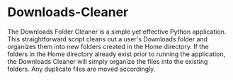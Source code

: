 # Downloads-Cleaner
The Downloads Folder Cleaner is a simple yet effective Python application. This straightforward script cleans out a user's Downloads folder and organizes them into new folders created in the Home directory. 
If the folders in the Home directory already exist prior to running the application, the Downloads Cleaner will simply organize the files into the existing folders. Any duplicate files are moved accordingly.
 
